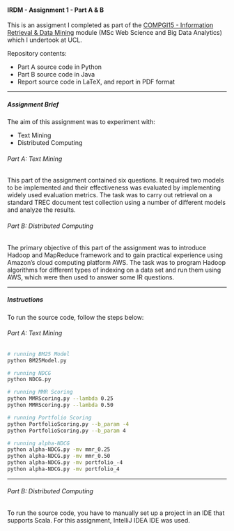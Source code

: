 #### IRDM - Assignment 1 - Part A & B

This is an assigment I completed as part of the [COMPGI15 - Information Retrieval & Data Mining](http://www.cs.ucl.ac.uk/teaching_learning/syllabus/mscml/gi15_information_retrieval_data_mining/) module (MSc Web Science and Big Data Analytics) which I undertook at UCL.

Repository contents:

* Part A source code in Python
* Part B source code in Java
* Report source code in LaTeX, and report in PDF format

---

##### Assignment Brief

The aim of this assignment was to experiment with:

* Text Mining
* Distributed Computing

###### Part A: Text Mining

This part of the assignment contained six questions. It required two models to be implemented and their effectiveness was evaluated by implementing widely used evaluation metrics. The task was to carry out retrieval on a standard TREC document test collection using a number of different models and analyze the results.

###### Part B: Distributed Computing

The primary objective of this part of the assignment was to introduce Hadoop and MapReduce framework and to gain practical experience using Amazon’s cloud computing platform AWS. The task was to program Hadoop algorithms for different types of indexing on a data set and run them using AWS, which were then used to answer some IR questions.

---

##### Instructions

To run the source code, follow the steps below:

###### Part A: Text Mining

```bash
# running BM25 Model
python BM25Model.py

# running NDCG
python NDCG.py

# running MMR Scoring
python MMRScoring.py --lambda 0.25
python MMRScoring.py --lambda 0.50

# running Portfolio Scoring
python PortfolioScoring.py --b_param -4
python PortfolioScoring.py --b_param 4

# running alpha-NDCG
python alpha-NDCG.py -mv mmr_0.25
python alpha-NDCG.py -mv mmr_0.50
python alpha-NDCG.py -mv portfolio_-4
python alpha-NDCG.py -mv portfolio_4

```

---

###### Part B: Distributed Computing

To run the source code, you have to manually set up a project in an IDE that supports Scala. For this assignment, IntelliJ IDEA IDE was used.
